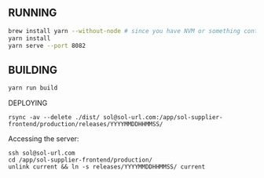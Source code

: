 RUNNING
----
```bash
brew install yarn --without-node # since you have NVM or something controlling node versions
yarn install
yarn serve --port 8082
```

BUILDING
----
```bash
yarn run build
```

DEPLOYING

```
rsync -av --delete ./dist/ sol@sol-url.com:/app/sol-supplier-frontend/production/releases/YYYYMMDDHHMMSS/
```

Accessing the server:

```
ssh sol@sol-url.com
cd /app/sol-supplier-frontend/production/
unlink current && ln -s releases/YYYYMMDDHHMMSS/ current
```
